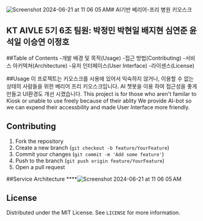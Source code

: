 ![Screenshot 2024-06-21 at 11 06 05 AM](https://github.com/Kor-YJ/AIVLE-05-06/assets/101186255/7547eb72-33c9-45ac-8567-f01970b9dbf3)# AI기반 베리어-프리 병원 키오스크
## KT AIVLE 5기 6조 팀원: 박정민 박현일 배지현 심연준 윤석일 이승연 이정호
##Table of Contents
  -개발 배경 및 목적(Usage)
  -접근 방법(Contributing)
  -서비스 아키텍쳐(Architecture)
  -유저 인터페이스(User Interface)
  -라이센스(License)
  

##Usage 
 이 프로젝트는 키오스크를 사용에 있어서 익숙하지 않거나, 이용할 수 없는 상태의 사람들을 위한 베리어 프리 키오스크입니다. AI 챗봇을 이용 하여 접근성을 좋게 만들고 UI환경도 개선 시켰습니다. 
 This project is for those who aren't familar to Kiosk or unable to use freely because of their ablity
 We provide AI-bot so we can expend their accessbility and made User Interface more friendly. 

 

## Contributing
1. Fork the repository
2. Create a new branch (`git checkout -b feature/YourFeature`)
3. Commit your changes (`git commit -m 'Add some feature'`)
4. Push to the branch (`git push origin feature/YourFeature`)
5. Open a pull request

##Service Architecture
****![Screenshot 2024-06-21 at 11 06 05 AM](https://github.com/Kor-YJ/AIVLE-05-06/assets/101186255/e958f1a9-2a61-4bb6-9191-456f6712f0d1)





## License
Distributed under the MIT License. See `LICENSE` for more information.



